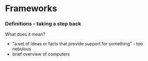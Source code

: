 Frameworks
==========

### Definitions - taking a step back

What does it mean?

* "a set of ideas or facts that provide support for something" - too nebulous
* brief overview of computers